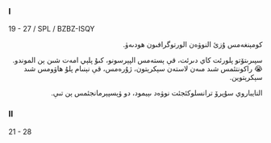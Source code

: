 ### I
19 - 27 / SPL / BZBZ-ISQY
<p dir="rtl">
كومېنغەمس ۇزئ النوۋەن الورتوگرافىون ھودىەۈ.
</p>
<p dir="rtl">
سپىرىتۆتو پلورئت كاي دىرئت، قې ېستەمس الپېرسونو، كىۇ پلېي امەت شىن ېن الموندو. 😭 راكونتئمس شىد مىەن لاستەن سېكرېتون، ژۇرەمس، قې نېنىام پلۇ ھاۋومس شىد سېكرېتوين.
</p><p dir="rtl">
النايباروي سۇپرۆ ترانسلوكئجئت نوۋەد ىېيمود، دو ۋېسپېرمانجئمس ېن تىې.
</p>

### II
21 - 28
<p dir="rtl">

</p>

